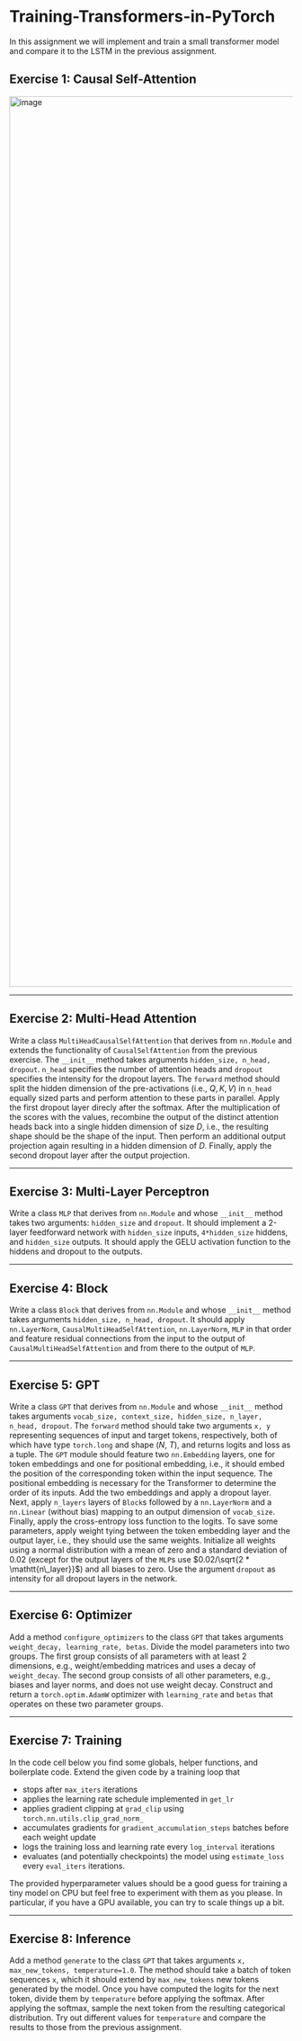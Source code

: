 # Training-Transformers-in-PyTorch

In this assignment we will implement and train a small transformer model and compare it to the LSTM in the previous assignment.

## Exercise 1: Causal Self-Attention

<img width="1584" alt="image" src="https://github.com/user-attachments/assets/b42398f4-68e8-4f6c-9d72-cdeb247519e5">

-------------------------------------------------------------------------------------------------------------------------------------------------------------------------------------------------------------------------------------------------
## Exercise 2: Multi-Head Attention

Write a class `MultiHeadCausalSelfAttention` that derives from `nn.Module` and extends the functionality of `CausalSelfAttention` from the previous exercise.
The `__init__` method takes arguments `hidden_size, n_head, dropout`. `n_head` specifies the number of attention heads and `dropout` specifies the intensity for the dropout layers.
The `forward` method should split the hidden dimension of the pre-activations (i.e., $Q, K, V$) in `n_head` equally sized parts and perform attention to these parts in parallel.
Apply the first dropout layer direcly after the softmax.
After the multiplication of the scores with the values, recombine the output of the distinct attention heads back into a single hidden dimension of size $D$, i.e., the resulting shape should be the shape of the input.
Then perform an additional output projection again resulting in a hidden dimension of $D$.
Finally, apply the second dropout layer after the output projection.

-------------------------------------------------------------------------------------------------------------------------------------------------------------------------------------------------------------------------------------------------
## Exercise 3: Multi-Layer Perceptron

Write a class `MLP` that derives from `nn.Module` and whose `__init__` method takes two arguments: `hidden_size` and `dropout`.
It should implement a 2-layer feedforward network with `hidden_size` inputs, `4*hidden_size` hiddens, and `hidden_size` outputs.
It should apply the GELU activation function to the hiddens and dropout to the outputs.

-------------------------------------------------------------------------------------------------------------------------------------------------------------------------------------------------------------------------------------------------
## Exercise 4: Block

Write a class `Block` that derives from `nn.Module` and whose `__init__` method takes arguments `hidden_size, n_head, dropout`.
It should apply `nn.LayerNorm`, `CausalMultiHeadSelfAttention`, `nn.LayerNorm`, `MLP` in that order and feature residual connections from the input to the output of `CausalMultiHeadSelfAttention` and from there to the output of `MLP`.

-------------------------------------------------------------------------------------------------------------------------------------------------------------------------------------------------------------------------------------------------
## Exercise 5: GPT

Write a class `GPT` that derives from `nn.Module` and whose `__init__` method takes arguments `vocab_size, context_size, hidden_size, n_layer, n_head, dropout`.
The `forward` method should take two arguments `x, y` representing sequences of input and target tokens, respectively, both of which have type `torch.long` and shape ($N$, $T$), and returns logits and loss as a tuple.
The `GPT` module should feature two `nn.Embedding` layers, one for token embeddings and one for positional embedding, i.e., it should embed the position of the corresponding token within the input sequence.
The positional embedding is necessary for the Transformer to determine the order of its inputs.
Add the two embeddings and apply a dropout layer.
Next, apply `n_layers` layers of `Block`s followed by a `nn.LayerNorm` and a `nn.Linear` (without bias) mapping to an output dimension of `vocab_size`.
Finally, apply the cross-entropy loss function to the logits.
To save some parameters, apply weight tying between the token embedding layer and the output layer, i.e., they should use the same weights.
Initialize all weights using a normal distribution with a mean of zero and a standard deviation of 0.02 (except for the output layers of the `MLP`s use $0.02/\sqrt{2 * \mathtt{n\_layer}}$) and all biases to zero.
Use the argument `dropout` as intensity for all dropout layers in the network.

-------------------------------------------------------------------------------------------------------------------------------------------------------------------------------------------------------------------------------------------------
## Exercise 6: Optimizer

Add a method `configure_optimizers` to the class `GPT` that takes arguments `weight_decay, learning_rate, betas`.
Divide the model parameters into two groups.
The first group consists of all parameters with at least 2 dimensions, e.g., weight/embedding matrices and uses a decay of `weight_decay`.
The second group consists of all other parameters, e.g., biases and layer norms, and does not use weight decay.
Construct and return a `torch.optim.AdamW` optimizer with `learning_rate` and `betas` that operates on these two parameter groups.

-------------------------------------------------------------------------------------------------------------------------------------------------------------------------------------------------------------------------------------------------
## Exercise 7: Training

In the code cell below you find some globals, helper functions, and boilerplate code. Extend the given code by a training loop that
* stops after `max_iters` iterations
* applies the learning rate schedule implemented in `get_lr`
* applies gradient clipping at `grad_clip` using `torch.nn.utils.clip_grad_norm_`
* accumulates gradients for `gradient_accumulation_steps` batches before each weight update
* logs the training loss and learning rate every `log_interval` iterations
* evaluates (and potentially checkpoints) the model using `estimate_loss` every `eval_iters` iterations.

The provided hyperparameter values should be a good guess for training a tiny model on CPU but feel free to experiment with them as you please. In particular, if you have a GPU available, you can try to scale things up a bit.

-------------------------------------------------------------------------------------------------------------------------------------------------------------------------------------------------------------------------------------------------
## Exercise 8: Inference

Add a method `generate` to the class `GPT` that takes arguments `x, max_new_tokens, temperature=1.0`.
The method should take a batch of token sequences `x`, which it should extend by `max_new_tokens` new tokens generated by the model.
Once you have computed the logits for the next token, divide them by `temperature` before applying the softmax.
After applying the softmax, sample the next token from the resulting categorical distribution.
Try out different values for `temperature` and compare the results to those from the previous assignment.
